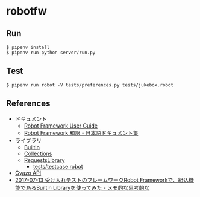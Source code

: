 robotfw
========

## Run
```
$ pipenv install
$ pipenv run python server/run.py
```

## Test
```
$ pipenv run robot -V tests/preferences.py tests/jukebox.robot
```

## References

- ドキュメント
  - [Robot Framework User Guide](http://robotframework.org/robotframework/latest/RobotFrameworkUserGuide.html)
  - [Robot Framework 和訳・日本語ドキュメント集](https://robotframework-ja.readthedocs.io/ja/latest/index.html)
- ライブラリ
  - [BuiltIn](http://robotframework.org/robotframework/latest/libraries/BuiltIn.html)
  - [Collections](https://robotframework.org/robotframework/latest/libraries/Collections.html)
  - [RequestsLibrary](https://bulkan.github.io/robotframework-requests/doc/RequestsLibrary.html)
    - [tests/testcase.robot](https://github.com/bulkan/robotframework-requests/blob/master/tests/testcase.robot)
- [Gyazo API](https://gyazo.com/api/docs)
- [2017-07-13 受け入れテストのフレームワークRobot Frameworkで、組込機能であるBuiltin Libraryを使ってみた - メモ的な思考的な](https://thinkami.hatenablog.com/entry/2017/07/13/225814)
